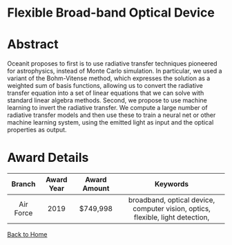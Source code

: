 
Flexible Broad-band Optical Device
==================================

# Abstract


Oceanit proposes to first is to use radiative transfer techniques pioneered for astrophysics, instead of Monte Carlo simulation. In particular, we used a variant of the Bohm-Vitense method, which expresses the solution as a weighted sum of basis functions, allowing us to convert the radiative transfer equation into a set of linear equations that we can solve with standard linear algebra methods. Second, we propose to use machine learning to invert the radiative transfer. We compute a large number of radiative transfer models and then use these to train a neural net or other machine learning system, using the emitted light as input and the optical properties as output.  

# Award Details

|Branch|Award Year|Award Amount|Keywords|
| :---: | :---: | :---: | :---: |
|Air Force|2019|$749,998|broadband, optical device, computer vision, optics, flexible, light detection, |
  
  


[Back to Home](https://github.com/chrischow/dod_sbir_awards/DJ/#1411)
